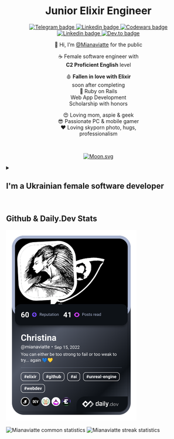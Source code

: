 <div align="center">
  <h1 style="width:100%;height:10%;text-align:center;position:relative;top:40%;">Junior Elixir Engineer</h1>

  <a href="https://t.me/Mianaviatte/">
  <img src ="https://img.shields.io/badge/-Telegram-blue?style=plastic&logo=telegram&logoColor=white&link=https://t.me/Mianaviatte/" alt="Telegram badge"/>
 </a>
  
 <a href="https://www.linkedin.com/in/mianaviatte/">
  <img src ="https://img.shields.io/badge/-LinkedIn-blue?style=plastic&logo=Linkedin&logoColor=white&link=https://www.linkedin.com/in/mianaviatte/" alt="Linkedin badge"/>
 </a>

 

<a href="https://www.codewars.com/users/Mianaviatte">
  <img src ="https://img.shields.io/badge/-Codewars-red?style=plastic&logo=Codewars&logoColor=white&link=https://www.codewars.com/users/Mianaviatte" alt="Codewars badge"/>
 </a>
<br />

 <a href="https://exercism.org/profiles/Mianaviatte">
  <img src ="https://img.shields.io/badge/-Exercism_Elixir, Ruby_&_JS-purple?style=plastic&logo=exercism&logoColor=white&link=https://exercism.org/profiles/Mianaviatte" alt="Linkedin badge"/>
 </a>

 <a href="https://dev.to/mianaviatte">
  <img src ="https://img.shields.io/badge/-Dev.to-purple?style=plastic&logo=dev.to&logoColor=white&link=https://dev.to/mianaviatte" alt="Dev.to badge"/>
 </a>

<br />  
  
        
  👋 Hi, I’m [@Mianaviatte](https://www.instagram.com/mianaviatte/) for the public  

 ☕️ Female software engineer with  
  **C2 Proficient English** level  
     
  🩸 **Fallen in love with Elixir**  
  soon after completing  
  💎 Ruby on Rails  
  Web App Development  
  Scholarship with honors  
    
  😍 Loving mom, aspie & geek  
  😎 Passionate PC & mobile gamer  
  ❤️ Loving skyporn photo, hugs,  
  professionalism  

  <br />  

<!-- real time moon -->
[![Moon.svg](https://moon-svg.minung.dev/moon.svg?theme=ray)](https://moon-svg.minung.dev)  
 
 </div>

      
<details>  
 <summary><h2>I'm a Ukrainian female software developer</h2></summary>  

  💻 Pythoness in tech with Ruby lips on Rails of sanity brewing Elixir to summon Phoenix  
  🙏 Becoming an experienced and valuable asset in **remote** tech field after 10+ years in business fields  
  💎 Drilling into architecture, refactoring, databases & clean coding  
  
</details>  

<br />  
  
<!--- GitHub stats -->
<h2>Github & Daily.Dev Stats</h2>

<a href="https://app.daily.dev/mianaviatte"><img src="./devcard.png" width="356" alt="Mianaviatte's Dev Card"/></a>

  <picture>
    <source
      srcset="https://github-readme-stats.vercel.app/api?username=Mianaviatte&show_icons=true&theme=dark&hide_border=false&line_height=20"
      media="(prefers-color-scheme: dark)"
    />
    <source
      srcset="https://github-readme-stats.vercel.app/api?username=Mianaviatte&show_icons=true&hide_border=false&line_height=20"
      media="(prefers-color-scheme: light), (prefers-color-scheme: no-preference)"
    />
    <img width="400" src="https://github-readme-stats.vercel.app/api?username=Mianaviatte&show_icons=true&hide_border=false&line_height=20" alt="Mianaviatte common statistics"/>
  </picture>
  
  <img width="400" src="https://github-readme-streak-stats.herokuapp.com/?user=Mianaviatte&theme=dark&hide_border=false"  alt="Mianaviatte streak statistics"/>  



 <!-- <img width="400" src="https://github-readme-stats.anuraghazra1.vercel.app/api/top-langs/?username=Mianaviatte&show_icons=true&locale=en&theme=dark&hide_border=false&no-bg=true&no-frame=true&langs_count=10&include_all_commits=true&count_private=true" alt="Mianaviatte languages statistics"/> -->
